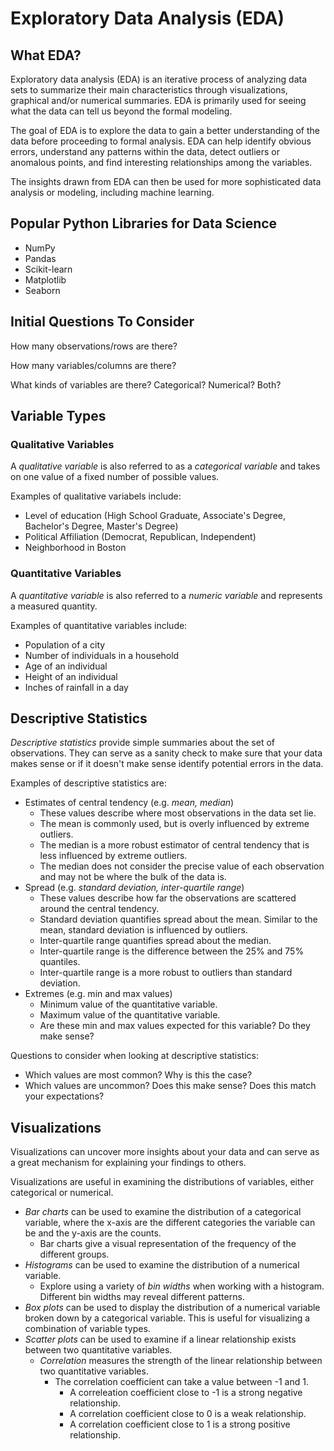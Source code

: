 # Exploratory Data Analysis (EDA) 

## What EDA?

Exploratory data analysis (EDA) is an iterative process of analyzing data sets to summarize their main characteristics through visualizations, graphical and/or numerical summaries. EDA is primarily used for seeing what the data can tell us beyond the formal modeling. 

The goal of EDA is to explore the data to gain a better understanding of the data before proceeding to formal analysis. EDA can help identify obvious errors, understand any patterns within the data, detect outliers or anomalous points, and find interesting relationships among the variables.
 
The insights drawn from EDA can then be used for more sophisticated data analysis or modeling, including machine learning. 

## Popular Python Libraries for Data Science 

- NumPy
- Pandas 
- Scikit-learn 
- Matplotlib 
- Seaborn 

## Initial Questions To Consider 

How many observations/rows are there?

How many variables/columns are there?

What kinds of variables are there? Categorical? Numerical? Both?

## Variable Types

### Qualitative Variables

A *qualitative variable* is also referred to as a *categorical variable* and takes on one value of a fixed number of possible values. 

Examples of qualitative variabels include:
- Level of education (High School Graduate, Associate's Degree, Bachelor's Degree, Master's Degree)
- Political Affiliation (Democrat, Republican, Independent)
- Neighborhood in Boston


### Quantitative Variables  

A *quantitative variable* is also referred to a *numeric variable* and represents a measured quantity. 

Examples of quantitative variables include: 
- Population of a city 
- Number of individuals in a household 
- Age of an individual
- Height of an individual 
- Inches of rainfall in a day

## Descriptive Statistics 

*Descriptive statistics* provide simple summaries about the set of observations. They can serve as a sanity check to make sure that your data makes sense or if it doesn't make sense identify potential errors in the data. 

Examples of descriptive statistics are:
- Estimates of central tendency (e.g. *mean, median*)
  - These values describe where most observations in the data set lie. 
  - The mean is commonly used, but is overly influenced by extreme outliers. 
  - The median is a more robust estimator of central tendency that is less influenced by extreme outliers.
  - The median does not consider the precise value of each observation and may not be where the bulk of the data is.  
- Spread (e.g. *standard deviation, inter-quartile range*)
  - These values describe how far the observations are scattered around the central tendency. 
  - Standard deviation quantifies spread about the mean. Similar to the mean, standard deviation is influenced by outliers. 
  - Inter-quartile range quantifies spread about the median.
  - Inter-quartile range is the difference between the 25% and 75% quantiles. 
  - Inter-quartile range is a more robust to outliers than standard deviation.  
- Extremes (e.g. min and max values)
  - Minimum value of the quantitative variable. 
  - Maximum value of the quantitative variable. 
  - Are these min and max values expected for this variable? Do they make sense?

Questions to consider when looking at descriptive statistics:
-  Which values are most common? Why is this the case?
-  Which values are uncommon? Does this make sense? Does this match your expectations?
    
## Visualizations 

Visualizations can uncover more insights about your data and can serve as a great mechanism for explaining your findings to others. 

Visualizations are useful in examining the distributions of variables, either categorical or numerical. 

- *Bar charts* can be used to examine the distribution of a categorical variable, where the x-axis are the different categories the variable can be and the y-axis are the counts.
  - Bar charts give a visual representation of the frequency of the different groups. 
- *Histograms* can be used to examine the distribution of a numerical variable.
  - Explore using a variety of *bin widths* when working with a histogram. Different bin widths may reveal different patterns. 
- *Box plots* can be used to display the distribution of a numerical variable broken down by a categorical variable. This is useful for visualizing a combination of variable types.   
- *Scatter plots* can be used to examine if a linear relationship exists between two quantitative variables. 
  - *Correlation* measures the strength of the linear relationship between two quantitative variables.
    - The correlation coefficient can take a value between -1 and 1. 
      - A correleation coefficient close to -1 is a strong negative relationship. 
      - A correlation coefficient close to 0 is a weak relationship. 
      - A correlation coefficient close to 1 is a strong positive relationship.  
